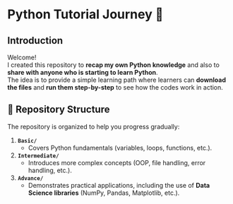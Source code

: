 # Python Tutorial Journey 🐍

## Introduction  
Welcome!  
I created this repository to **recap my own Python knowledge** and also to **share with anyone who is starting to learn Python**.  
The idea is to provide a simple learning path where learners can **download the files** and **run them step-by-step** to see how the codes work in action.

## 📂 Repository Structure  
The repository is organized to help you progress gradually:  

1. **`Basic/`**  
   - Covers Python fundamentals (variables, loops, functions, etc.).  
2. **`Intermediate/`**  
   - Introduces more complex concepts (OOP, file handling, error handling, etc.).  
3. **`Advance/`**  
   - Demonstrates practical applications, including the use of **Data Science libraries** (NumPy, Pandas, Matplotlib, etc.).  
